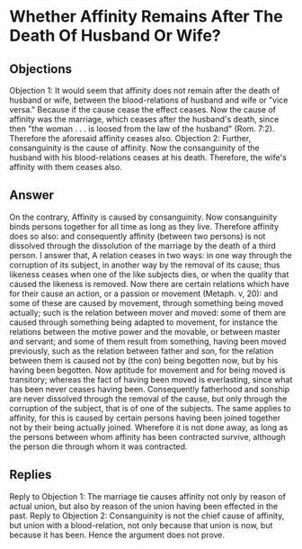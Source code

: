 # Whether Affinity Remains After The Death Of Husband Or Wife?
## Objections
Objection 1: It would seem that affinity does not remain after the death of husband or wife, between the blood-relations of husband and wife or "vice versa." Because if the cause cease the effect ceases. Now the cause of affinity was the marriage, which ceases after the husband's death, since then "the woman . . . is loosed from the law of the husband" (Rom. 7:2). Therefore the aforesaid affinity ceases also.
Objection 2: Further, consanguinity is the cause of affinity. Now the consanguinity of the husband with his blood-relations ceases at his death. Therefore, the wife's affinity with them ceases also.
## Answer
On the contrary, Affinity is caused by consanguinity. Now consanguinity binds persons together for all time as long as they live. Therefore affinity does so also: and consequently affinity (between two persons) is not dissolved through the dissolution of the marriage by the death of a third person.
I answer that, A relation ceases in two ways: in one way through the corruption of its subject, in another way by the removal of its cause; thus likeness ceases when one of the like subjects dies, or when the quality that caused the likeness is removed. Now there are certain relations which have for their cause an action, or a passion or movement (Metaph. v, 20): and some of these are caused by movement, through something being moved actually; such is the relation between mover and moved: some of them are caused through something being adapted to movement, for instance the relations between the motive power and the movable, or between master and servant; and some of them result from something, having been moved previously, such as the relation between father and son, for the relation between them is caused not by (the con) being begotten now, but by his having been begotten. Now aptitude for movement and for being moved is transitory; whereas the fact of having been moved is everlasting, since what has been never ceases having been. Consequently fatherhood and sonship are never dissolved through the removal of the cause, but only through the corruption of the subject, that is of one of the subjects. The same applies to affinity, for this is caused by certain persons having been joined together not by their being actually joined. Wherefore it is not done away, as long as the persons between whom affinity has been contracted survive, although the person die through whom it was contracted.
## Replies
Reply to Objection 1: The marriage tie causes affinity not only by reason of actual union, but also by reason of the union having been effected in the past.
Reply to Objection 2: Consanguinity is not the chief cause of affinity, but union with a blood-relation, not only because that union is now, but because it has been. Hence the argument does not prove.